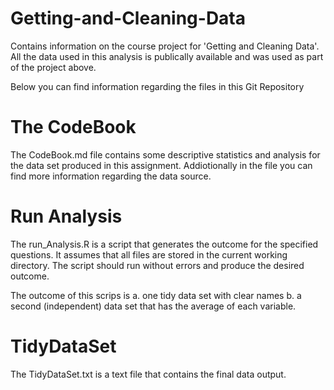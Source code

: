 # Getting-and-Cleaning-Data
Contains information on the course project for 'Getting and Cleaning Data'.
All the data used in this analysis is publically available and was used as part of the project above.

Below you can find information regarding the files in this Git Repository

# The CodeBook
The CodeBook.md file contains some descriptive statistics and analysis for the data 
set produced in this assignment. Addiotionally in the file you can find more information
regarding the data source.

# Run Analysis
The run_Analysis.R is a script that generates the outcome for the specified questions. It
assumes that all files are stored in the current working directory. The script should run 
without errors and produce the desired outcome.

The outcome of this scrips is 
a. one tidy data set with clear names 
b. a second (independent) data set that has the average of each variable.

# TidyDataSet
The TidyDataSet.txt is a text file that contains the final data output.
